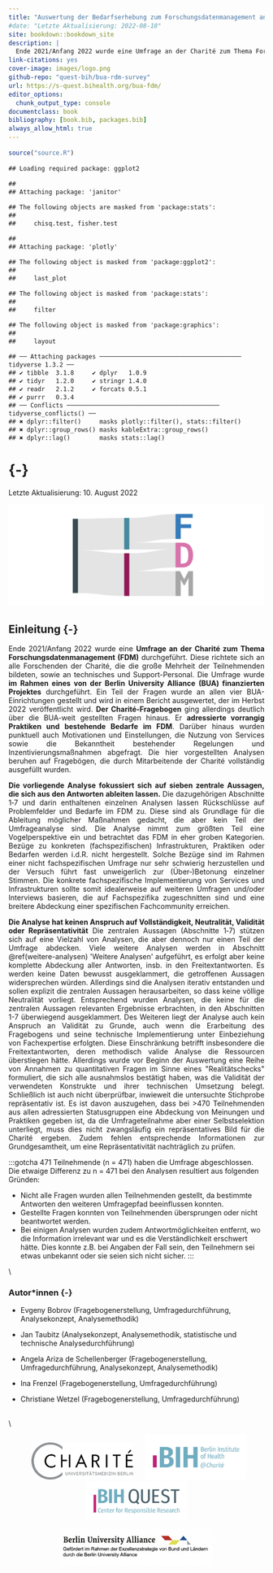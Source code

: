 ```yaml
--- 
title: "Auswertung der Bedarfserhebung zum Forschungsdatenmanagement an der Charité 2021/22"
#date: "Letzte Aktualisierung: 2022-08-10"
site: bookdown::bookdown_site
description: |
  Ende 2021/Anfang 2022 wurde eine Umfrage an der Charité zum Thema Forschungsdatenmanagement (FDM) durchgeführt. Diese richtete sich an alle Forschenden der Charité sowie an technisches und Support-Personal. Die Umfrage wurde im Rahmen eines von der Berlin University Alliance (BUA) finanzierten Projektes durchgeführt.
link-citations: yes
cover-image: images/logo.png
github-repo: "quest-bih/bua-rdm-survey"
url: https://s-quest.bihealth.org/bua-fdm/
editor_options:
  chunk_output_type: console
documentclass: book
bibliography: [book.bib, packages.bib]
always_allow_html: true
---
```


<!-- 
output:
  html_document:
    df_print: paged
    
Render book
bookdown::render_book()

Render all book pages
bookdown::render_book(new_session = TRUE)

OR 

Use own function
render_book()

Render all book pages and pdf
bookdown::render_book(new_session = TRUE, "index.Rmd", "bookdown::pdf_book")

Start a local server to live preview this HTML book
bookdown::serve_book()

To stop the server
servr::daemon_stop(1)

Delete rendered book
bookdown::clean_book(TRUE)

Label the heading: 
# Hello world {#nice-label}

Cross-reference of figures and tables
\@ref(fig:chunk-label)

Cross-reference sections
\@ref(label)

Add section labels
### X-Y-Z {#xyz}

Add a numbered part: 
# (PART) Act one {-} (followed by # A chapter)

# Add logo
# <li class="toc-logo"><a href="./"><img src="images/BIH-QUEST_Logo_2021_rgb_top.png"></a></li>

-->


```r
source("source.R")
```

```
## Loading required package: ggplot2
```

```
## 
## Attaching package: 'janitor'
```

```
## The following objects are masked from 'package:stats':
## 
##     chisq.test, fisher.test
```

```
## 
## Attaching package: 'plotly'
```

```
## The following object is masked from 'package:ggplot2':
## 
##     last_plot
```

```
## The following object is masked from 'package:stats':
## 
##     filter
```

```
## The following object is masked from 'package:graphics':
## 
##     layout
```

```
## ── Attaching packages ─────────────────────────────────────── tidyverse 1.3.2 ──
## ✔ tibble  3.1.8     ✔ dplyr   1.0.9
## ✔ tidyr   1.2.0     ✔ stringr 1.4.0
## ✔ readr   2.1.2     ✔ forcats 0.5.1
## ✔ purrr   0.3.4     
## ── Conflicts ────────────────────────────────────────── tidyverse_conflicts() ──
## ✖ dplyr::filter()     masks plotly::filter(), stats::filter()
## ✖ dplyr::group_rows() masks kableExtra::group_rows()
## ✖ dplyr::lag()        masks stats::lag()
```


# {-}

Letzte Aktualisierung: 10. August 2022



![](images/logo_wide.png)









<div style="text-align: justify"> 


## Einleitung {-}



Ende 2021/Anfang 2022 wurde eine **Umfrage an der Charité zum Thema Forschungsdatenmanagement (FDM)** durchgeführt. Diese richtete sich an alle Forschenden der Charité, die die große Mehrheit der Teilnehmenden bildeten, sowie an technisches und Support-Personal. Die Umfrage wurde **im Rahmen eines von der Berlin University Alliance (BUA) finanzierten Projektes** durchgeführt. Ein Teil der Fragen wurde an allen vier BUA-Einrichtungen gestellt und wird in einem Bericht ausgewertet, der im Herbst 2022 veröffentlicht wird. **Der Charité-Fragebogen** ging allerdings deutlich über die BUA-weit gestellten Fragen hinaus. Er **adressierte vorrangig Praktiken und bestehende Bedarfe im FDM**. Darüber hinaus wurden punktuell auch Motivationen und Einstellungen, die Nutzung von Services sowie die Bekanntheit bestehender Regelungen und Inzentivierungsmaßnahmen abgefragt. Die hier vorgestellten Analysen beruhen auf Fragebögen, die durch Mitarbeitende der Charité vollständig ausgefüllt wurden.

**Die vorliegende Analyse fokussiert sich auf sieben zentrale Aussagen, die sich aus den Antworten ableiten lassen.** Die dazugehörigen Abschnitte 1‑7 und darin enthaltenen einzelnen Analysen lassen Rückschlüsse auf Problemfelder und Bedarfe im FDM zu. Diese sind als Grundlage für die Ableitung möglicher Maßnahmen gedacht, die aber kein Teil der Umfrageanalyse sind. Die Analyse nimmt zum größten Teil eine Vogelperspektive ein und betrachtet das FDM in eher groben Kategorien. Bezüge zu konkreten (fachspezifischen) Infrastrukturen, Praktiken oder Bedarfen werden i.d.R. nicht hergestellt. Solche Bezüge sind im Rahmen einer nicht fachspezifischen Umfrage nur sehr schwierig herzustellen und der Versuch führt fast unweigerlich zur (Über‑)Betonung einzelner Stimmen. Die konkrete fachspezifische Implementierung von Services und Infrastrukturen sollte somit idealerweise auf weiteren Umfragen und/oder Interviews basieren, die auf Fachspezifika zugeschnitten sind und eine breitere Abdeckung einer spezifischen Fachcommunity erreichen.

**Die Analyse hat keinen Anspruch auf Vollständigkeit, Neutralität, Validität oder Repräsentativität** Die zentralen Aussagen (Abschnitte 1‑7) stützen sich auf eine Vielzahl von Analysen, die aber dennoch nur einen Teil der Umfrage abdecken. Viele weitere Analysen werden in Abschnitt \@ref(weitere-analysen) 'Weitere Analysen' aufgeführt, es erfolgt aber keine komplette Abdeckung aller Antworten, insb. in den Freitextantworten. Es werden keine Daten bewusst ausgeklammert, die getroffenen Aussagen widersprechen würden. Allerdings sind die Analysen iterativ entstanden und sollen explizit die zentralen Aussagen herausarbeiten, so dass keine völlige Neutralität vorliegt. Entsprechend wurden Analysen, die keine für die zentralen Aussagen relevanten Ergebnisse erbrachten, in den Abschnitten 1-7 überwiegend ausgeklammert. Des Weiteren liegt der Analyse auch kein Anspruch an Validität zu Grunde, auch wenn die Erarbeitung des Fragebogens und seine technische Implementierung unter Einbeziehung von Fachexpertise erfolgten. Diese Einschränkung betrifft insbesondere die Freitextantworten, deren methodisch valide Analyse die Ressourcen überstiegen hätte. Allerdings wurde vor Beginn der Auswertung eine Reihe von Annahmen zu quantitativen Fragen im Sinne eines "Realitätschecks" formuliert, die sich alle ausnahmslos bestätigt haben, was die Validität der verwendeten Konstrukte und ihrer technischen Umsetzung belegt. Schließlich ist auch nicht überprüfbar, inwieweit die untersuchte Stichprobe repräsentativ ist. Es ist davon auszugehen, dass bei >470 Teilnehmenden aus allen adressierten Statusgruppen eine Abdeckung von Meinungen und Praktiken gegeben ist, da die Umfrageteilnahme aber einer Selbstselektion unterliegt, muss dies nicht zwangsläufig ein repräsentatives Bild für die Charité ergeben. Zudem fehlen entsprechende Informationen zur Grundgesamtheit, um eine Repräsentativität nachträglich zu prüfen.

</div>


:::gotcha
471 Teilnehmende (n = 471) haben die Umfrage abgeschlossen. Die etwaige Differenz zu n = 471 bei den Analysen resultiert aus folgenden Gründen: 

- Nicht alle Fragen wurden allen Teilnehmenden gestellt, da bestimmte Antworten den weiteren Umfragepfad beeinflussen konnten.
- Gestellte Fragen konnten von Teilnehmenden übersprungen oder nicht beantwortet werden. 
- Bei einigen Analysen wurden zudem Antwortmöglichkeiten entfernt, wo die Information irrelevant war und es die Verständlichkeit erschwert hätte. Dies konnte z.B. bei Angaben der Fall sein, den Teilnehmern sei etwas unbekannt oder sie seien sich nicht sicher.
:::

\

### Autor\*innen {-}

- Evgeny Bobrov (Fragebogenerstellung, Umfragedurchführung, Analysekonzept, Analysemethodik)

- Jan Taubitz (Analysekonzept, Analysemethodik, statistische und technische Analysedurchführung)

- Angela Ariza de Schellenberger (Fragebogenerstellung, Umfragedurchführung, Analysekonzept, Analysemethodik)

- Ina Frenzel (Fragebogenerstellung, Umfragedurchführung)

- Christiane Wetzel (Fragebogenerstellung, Umfragedurchführung)

\
\





<!-- Add logos -->


<p float="left" align ="center">
  <a href="https://www.charite.de"><img alt="Charité — Universitätsmedizin Berlin" style="border-width:0; width:200px; padding-right: 10px; padding-left: 10px;" src="images/ChariteUMB-Logo_Web.png" /></a>
  <a href="https://www.bihealth.org"><img alt="Berlin Institute of Health" style="border-width:0; width:200px; padding-right: 0px; padding-left: 10px;" src="images/BIH_Logo_at-Charite_kurz_quer_rgb.png" /></a>
  <a href="https://www.bihealth.org/de/translation/innovationstreiber/quest-center"><img alt="BIH QUEST" style="border-width:0; width:200px; padding-right: 10px; padding-left: 10px;" src="images/BIH-QUEST_Logo_2021_rgb.png" /></a>
</p>

<p align ="center">
  <a href="https://www.berlin-university-alliance.de"><img alt="Berlin University Alliance" style="border-width:0; width:300px;" src="images/BUA.png" /></a>
</p>




